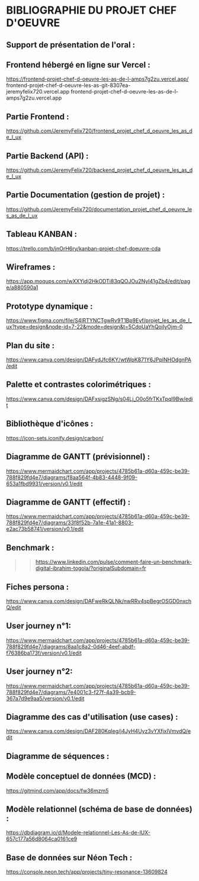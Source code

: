 
# BIBLIOGRAPHIE DU PROJET CHEF D'OEUVRE


## Support de présentation de l'oral :


## Frontend hébergé en ligne sur Vercel :
https://frontend-projet-chef-d-oeuvre-les-as-de-l-amps7g2zu.vercel.app/
frontend-projet-chef-d-oeuvre-les-as-git-8307ea-jeremyfelix720.vercel.app
frontend-projet-chef-d-oeuvre-les-as-de-l-amps7g2zu.vercel.app


## Partie Frontend :
https://github.com/JeremyFelix720/frontend_projet_chef_d_oeuvre_les_as_de_l_ux


## Partie Backend (API) :
https://github.com/JeremyFelix720/backend_projet_chef_d_oeuvre_les_as_de_l_ux


## Partie Documentation (gestion de projet) :
https://github.com/JeremyFelix720/documentation_projet_chef_d_oeuvre_les_as_de_l_ux


## Tableau KANBAN :
https://trello.com/b/jnOrH6ry/kanban-projet-chef-doeuvre-cda


## Wireframes :
https://app.moqups.com/wXXYidj2HkODTi83qQOJOu2NyI41gZb4/edit/page/a880590a1


## Prototype dynamique :
https://www.figma.com/file/S4lRTYNCTgwRv9T1Bp9Eyf/projet_les_as_de_l_ux?type=design&node-id=7-22&mode=design&t=5CdoUaYhQoiIyOjm-0


## Plan du site :
https://www.canva.com/design/DAFydJfc6KY/wtWpK871Y6JPplNHOdgnPA/edit


## Palette et contrastes colorimétriques :
https://www.canva.com/design/DAFxsigzSNg/s04Lj_O0o5frTKxTpql9Bw/edit


## Bibliothèque d'icônes :
https://icon-sets.iconify.design/carbon/


## Diagramme de GANTT (prévisionnel) :
https://www.mermaidchart.com/app/projects/4785b61a-d60a-459c-be39-788f829fd4e7/diagrams/f8aa564f-4b83-4448-9f09-653a1fbd9931/version/v0.1/edit


## Diagramme de GANTT (effectif) :
https://www.mermaidchart.com/app/projects/4785b61a-d60a-459c-be39-788f829fd4e7/diagrams/33f8f52b-7a1e-41a1-8803-e2ac73b58741/version/v0.1/edit


## Benchmark :

>> https://www.linkedin.com/pulse/comment-faire-un-benchmark-digital-ibrahim-togola/?originalSubdomain=fr


## Fiches persona :
https://www.canva.com/design/DAFweRkQLNk/nwRRv4spBegrOSGD0nxchQ/edit


## User journey n°1:
https://www.mermaidchart.com/app/projects/4785b61a-d60a-459c-be39-788f829fd4e7/diagrams/8aa1c8a2-0d46-4eef-abdf-f76386ba173f/version/v0.1/edit


## User journey n°2:
https://www.mermaidchart.com/app/projects/4785b61a-d60a-459c-be39-788f829fd4e7/diagrams/7e4001c3-f27f-4a39-bcb9-367a7d9e9aa5/version/v0.1/edit


## Diagramme des cas d'utilisation (use cases) :
https://www.canva.com/design/DAF280KqIeg/j4JyH4Uyz3vYXfjxIVmvdQ/edit


## Diagramme de séquences :


## Modèle conceptuel de données (MCD) :
https://gitmind.com/app/docs/fw36mzm5

## Modèle relationnel (schéma de base de données) :
https://dbdiagram.io/d/Modele-relationnel-Les-As-de-lUX-657c177a56d8064ca0161ce9

## Base de données sur Néon Tech :
https://console.neon.tech/app/projects/tiny-resonance-13609824